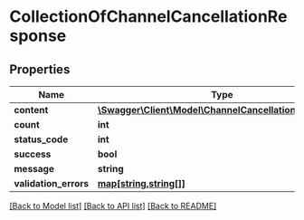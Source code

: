 # CollectionOfChannelCancellationResponse

## Properties
Name | Type | Description | Notes
------------ | ------------- | ------------- | -------------
**content** | [**\Swagger\Client\Model\ChannelCancellationResponse[]**](ChannelCancellationResponse.md) |  | [optional] 
**count** | **int** |  | [optional] 
**status_code** | **int** |  | [optional] 
**success** | **bool** |  | [optional] 
**message** | **string** |  | [optional] 
**validation_errors** | [**map[string,string[]]**](array.md) |  | [optional] 

[[Back to Model list]](../README.md#documentation-for-models) [[Back to API list]](../README.md#documentation-for-api-endpoints) [[Back to README]](../README.md)


